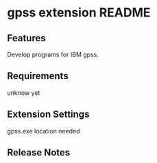 # gpss extension README

## Features

Develop programs for IBM gpss.

## Requirements

unknow yet

## Extension Settings

gpss.exe location needed

## Release Notes
